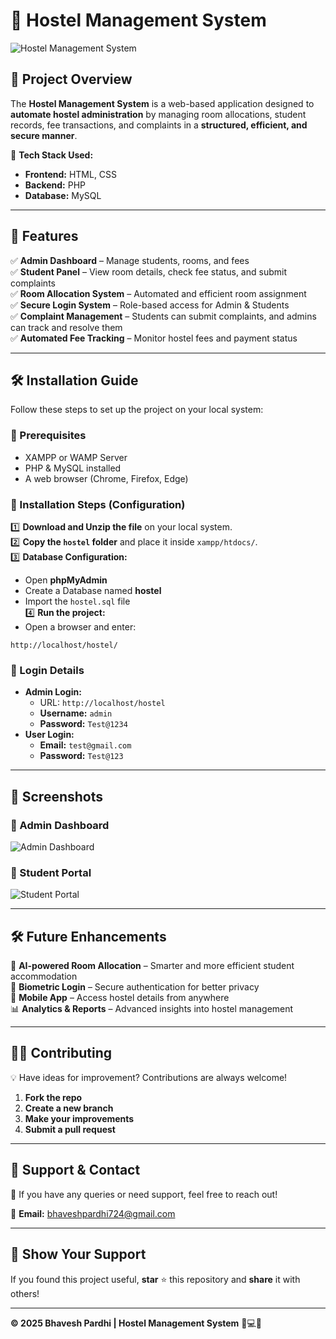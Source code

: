 
# 🏨 Hostel Management System  

![Hostel Management System](https://your-image-url.com/banner.png)  

## 📌 Project Overview  
The **Hostel Management System** is a web-based application designed to **automate hostel administration** by managing room allocations, student records, fee transactions, and complaints in a **structured, efficient, and secure manner**.  

🚀 **Tech Stack Used:**  
- **Frontend:** HTML, CSS  
- **Backend:** PHP  
- **Database:** MySQL  

---

## 🎯 Features  
✅ **Admin Dashboard** – Manage students, rooms, and fees  
✅ **Student Panel** – View room details, check fee status, and submit complaints  
✅ **Room Allocation System** – Automated and efficient room assignment  
✅ **Secure Login System** – Role-based access for Admin & Students  
✅ **Complaint Management** – Students can submit complaints, and admins can track and resolve them  
✅ **Automated Fee Tracking** – Monitor hostel fees and payment status  

---

## 🛠️ Installation Guide  
Follow these steps to set up the project on your local system:  

### 🔹 Prerequisites  
- XAMPP or WAMP Server  
- PHP & MySQL installed  
- A web browser (Chrome, Firefox, Edge)  

### 🔹 Installation Steps (Configuration)  
1️⃣ **Download and Unzip the file** on your local system.  
2️⃣ **Copy the `hostel` folder** and place it inside `xampp/htdocs/`.  
3️⃣ **Database Configuration:**  
   - Open **phpMyAdmin**  
   - Create a Database named **hostel**  
   - Import the `hostel.sql` file  
4️⃣ **Run the project:**  
   - Open a browser and enter:  
   ```
   http://localhost/hostel/
   ```  

### 🔹 Login Details  
- **Admin Login:**  
  - URL: `http://localhost/hostel`  
  - **Username:** `admin`  
  - **Password:** `Test@1234`  
- **User Login:**  
  - **Email:** `test@gmail.com`  
  - **Password:** `Test@123`  

---

## 📸 Screenshots  
### 🔹 Admin Dashboard  
![Admin Dashboard](https://your-image-url.com/admin-dashboard.png)  

### 🔹 Student Portal  
![Student Portal](https://your-image-url.com/student-portal.png)  

---

## 🛠️ Future Enhancements  
🚀 **AI-powered Room Allocation** – Smarter and more efficient student accommodation  
🔐 **Biometric Login** – Secure authentication for better privacy  
📱 **Mobile App** – Access hostel details from anywhere  
📊 **Analytics & Reports** – Advanced insights into hostel management  

---

## 👨‍💻 Contributing  
💡 Have ideas for improvement? Contributions are always welcome!  

1. **Fork the repo**  
2. **Create a new branch**  
3. **Make your improvements**  
4. **Submit a pull request**  

---

## 🤝 Support & Contact  
📩 If you have any queries or need support, feel free to reach out!  

📧 **Email:** bhaveshpardhi724@gmail.com  

---

## 🌟 Show Your Support  
If you found this project useful, **star** ⭐ this repository and **share** it with others!  

---

**© 2025 Bhavesh Pardhi | Hostel Management System** 🏨💻🚀  
